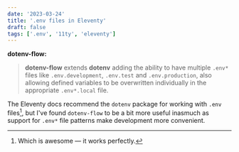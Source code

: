 ```yaml
---
date: '2023-03-24'
title: '.env files in Eleventy'
draft: false
tags: ['.env', '11ty', 'eleventy']
---
```


**dotenv-flow:**    
> **dotenv-flow** extends **dotenv** adding the ability to have multiple `.env*` files like `.env.development`, `.env.test` and `.env.production`, also allowing defined variables to be overwritten individually in the appropriate `.env*.local` file.

The Eleventy docs recommend the `dotenv` package for working with `.env` files[^1], but I've found `dotenv-flow` to be a bit more useful inasmuch as support for `.env*` file patterns make development more convenient.<!-- excerpt -->

[^1]: Which is awesome — it works perfectly.